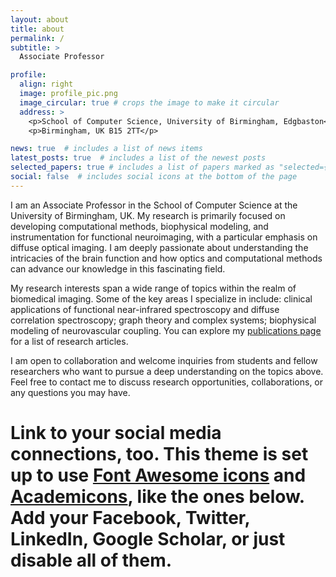```yaml
---
layout: about
title: about
permalink: /
subtitle: >
  Associate Professor

profile:
  align: right
  image: profile_pic.png
  image_circular: true # crops the image to make it circular
  address: >
    <p>School of Computer Science, University of Birmingham, Edgbaston</p>
    <p>Birmingham, UK B15 2TT</p>

news: true  # includes a list of news items
latest_posts: true  # includes a list of the newest posts
selected_papers: true # includes a list of papers marked as "selected={true}"
social: false  # includes social icons at the bottom of the page
---
```


I am an Associate Professor in the School of Computer Science at the University of Birmingham, UK. My research is primarily focused on developing computational methods, biophysical modeling, and instrumentation for functional neuroimaging, with a particular emphasis on diffuse optical imaging. I am deeply passionate about understanding the intricacies of the brain function and how optics and computational methods can advance our knowledge in this fascinating field. 

My research interests span a wide range of topics within the realm of biomedical imaging. Some of the key areas I specialize in include: clinical applications of functional near-infrared spectroscopy and diffuse correlation spectroscopy; graph theory and complex systems; biophysical modeling of neurovascular coupling. You can explore my [publications page](/rcmesquita/publications/) for a list of research articles. 

I am open to collaboration and welcome inquiries from students and fellow researchers who want to pursue a deep understanding on the topics above. Feel free to contact me to discuss research opportunities, collaborations, or any questions you may have. 

# Link to your social media connections, too. This theme is set up to use [Font Awesome icons](http://fortawesome.github.io/Font-Awesome/) and [Academicons](https://jpswalsh.github.io/academicons/), like the ones below. Add your Facebook, Twitter, LinkedIn, Google Scholar, or just disable all of them.
